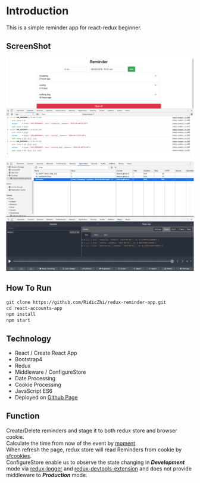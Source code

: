 
# Introduction

This is a simple reminder app for react-redux beginner.

## ScreenShot
![Image text](https://raw.githubusercontent.com/RidicZhi/redux-reminder-app/master/Screen%20Shot%202019-05-08%20at%2010.01.57%20pm.png)
![Image text](https://raw.githubusercontent.com/RidicZhi/redux-reminder-app/master/Screen%20Shot%202019-05-08%20at%2010.02.49%20pm.png)
![Image text](https://raw.githubusercontent.com/RidicZhi/redux-reminder-app/master/Screen%20Shot%202019-05-08%20at%2010.10.16%20pm.png)

## How To Run

```
git clone https://github.com/RidicZhi/redux-reminder-app.git
cd react-accounts-app
npm install
npm start
```

## Technology

* React / Create React App
* Bootstrap4
* Redux
* Middleware / ConfigureStore
* Date Processing
* Cookie Processing
* JavaScript ES6
* Deployed on [Github Page](https://ridiczhi.github.io/redux-reminder-app)

## Function
Create/Delete reminders and stage it to both redux store and browser cookie.  
Calculate the time from now of the event by [moment](https://momentjs.com/).  
When refresh the page, redux store will read Reminders from cookie by [sfcookies](https://www.npmjs.com/package/sfcookies).  
ConfigureStore enable us to observe the state changing in ***Development*** mode via [redux-logger](https://github.com/LogRocket/redux-logger) and [redux-devtools-extension](https://github.com/zalmoxisus/redux-devtools-extension) and does not provide middleware to ***Production*** mode.

